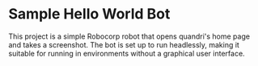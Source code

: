 # Sample Hello World Bot

This project is a simple Robocorp robot that opens quandri's home page and takes a screenshot. The bot is set up to run headlessly, making it suitable for running in environments without a graphical user interface.

